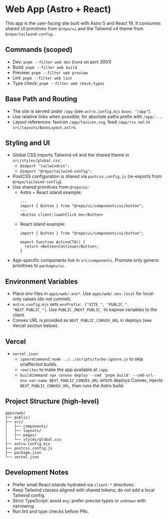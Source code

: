 # Web App (Astro + React)

This app is the user-facing site built with Astro 5 and React 19. It consumes shared UI primitives from `@repo/ui` and the Tailwind v4 theme from `@repo/tailwind-config`.

## Commands (scoped)

- Dev: `pnpm --filter web dev` (runs on port 3001)
- Build: `pnpm --filter web build`
- Preview: `pnpm --filter web preview`
- Lint: `pnpm --filter web lint`
- Type check: `pnpm --filter web check-types`

## Base Path and Routing

- The site is served under `/app` (see `astro.config.mjs` `base: "/app"`).
- Use relative links when possible; for absolute paths prefix with `/app/...`.
- Layout references: favicon `/app/favicon.svg`, feed `/app/rss.xml` in `src/layouts/BaseLayout.astro`.

## Styling and UI

- Global CSS imports Tailwind v4 and the shared theme in `src/styles/global.css`:
  - `@import "tailwindcss";`
  - `@import "@repo/tailwind-config";`
- PostCSS configuration is shared via `postcss.config.js` (re-exports from `@repo/tailwind-config`).
- Use shared primitives from `@repo/ui`:
  - Astro + React island example:
    ```astro
    ---
    import { Button } from "@repo/ui/components/ui/button";
    ---
    <Button client:load>Click me</Button>
    ```
  - React island example:
    ```tsx
    import { Button } from "@repo/ui/components/ui/button";

    export function ActionCTA() {
      return <Button>Continue</Button>;
    }
    ```
- App-specific components live in `src/components`. Promote only generic primitives to `packages/ui`.

## Environment Variables

- Place env files in `apps/web/.env*`. Use `apps/web/.env.local` for local-only values (do not commit).
- `astro.config.mjs` sets `envPrefix: ["VITE_", "PUBLIC_", "NEXT_PUBLIC_"]`. Use `PUBLIC_`/`NEXT_PUBLIC_` to expose variables to the client.
- Convex URL is provided as `NEXT_PUBLIC_CONVEX_URL` in deploys (see Vercel section below).

## Vercel

- `vercel.json`:
  - `ignoreCommand`: `node ../../scripts/turbo-ignore.js` to skip unaffected builds.
  - `rewrites` to make the app available at `/app`.
  - `buildCommand`: `npx convex deploy --cmd 'pnpm build' --cmd-url-env-var-name NEXT_PUBLIC_CONVEX_URL` which deploys Convex, injects `NEXT_PUBLIC_CONVEX_URL`, then runs the Astro build.

## Project Structure (high-level)

```text
apps/web/
├── public/
├── src/
│   ├── components/
│   ├── layouts/
│   ├── pages/
│   └── styles/global.css
├── astro.config.mjs
├── postcss.config.js
├── package.json
└── vercel.json
```

## Development Notes

- Prefer small React islands hydrated via `client:*` directives.
- Keep Tailwind classes aligned with shared tokens; do not add a local Tailwind config.
- Strict TypeScript: avoid `any`; prefer precise types or `unknown` with narrowing.
- Run lint and type checks before PRs.
